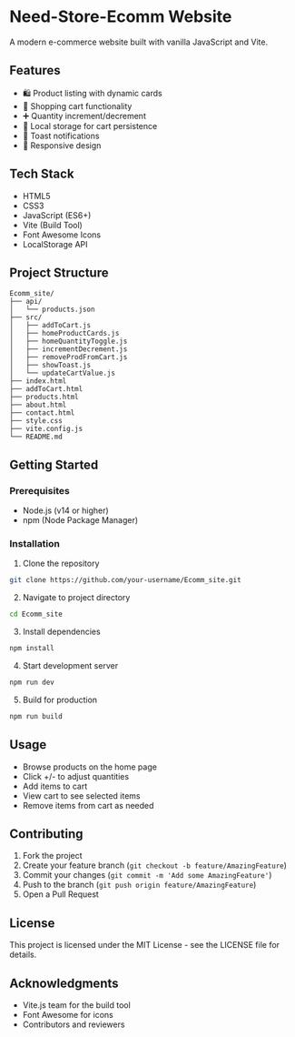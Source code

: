 # Need-Store-Ecomm Website

A modern e-commerce website built with vanilla JavaScript and Vite.

## Features

- 🛍️ Product listing with dynamic cards
- 🛒 Shopping cart functionality
- ➕ Quantity increment/decrement
- 💾 Local storage for cart persistence
- 🔔 Toast notifications
- 📱 Responsive design

## Tech Stack

- HTML5
- CSS3
- JavaScript (ES6+)
- Vite (Build Tool)
- Font Awesome Icons
- LocalStorage API

## Project Structure

```
Ecomm_site/
├── api/
│   └── products.json
├── src/
│   ├── addToCart.js
│   ├── homeProductCards.js
│   ├── homeQuantityToggle.js
│   ├── incrementDecrement.js
│   ├── removeProdFromCart.js
│   ├── showToast.js
│   └── updateCartValue.js
├── index.html
├── addToCart.html
├── products.html
├── about.html
├── contact.html
├── style.css
├── vite.config.js
└── README.md
```

## Getting Started

### Prerequisites

- Node.js (v14 or higher)
- npm (Node Package Manager)

### Installation

1. Clone the repository
```bash
git clone https://github.com/your-username/Ecomm_site.git
```

2. Navigate to project directory
```bash
cd Ecomm_site
```

3. Install dependencies
```bash
npm install
```

4. Start development server
```bash
npm run dev
```

5. Build for production
```bash
npm run build
```

## Usage

- Browse products on the home page
- Click +/- to adjust quantities
- Add items to cart
- View cart to see selected items
- Remove items from cart as needed

## Contributing

1. Fork the project
2. Create your feature branch (`git checkout -b feature/AmazingFeature`)
3. Commit your changes (`git commit -m 'Add some AmazingFeature'`)
4. Push to the branch (`git push origin feature/AmazingFeature`)
5. Open a Pull Request

## License

This project is licensed under the MIT License - see the LICENSE file for details.

## Acknowledgments

- Vite.js team for the build tool
- Font Awesome for icons
- Contributors and reviewers
